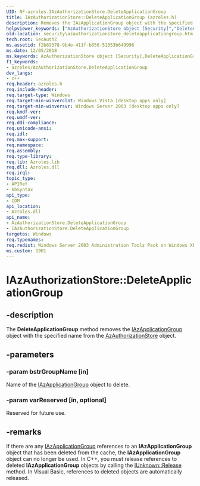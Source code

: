 ```yaml
---
UID: NF:azroles.IAzAuthorizationStore.DeleteApplicationGroup
title: IAzAuthorizationStore::DeleteApplicationGroup (azroles.h)
description: Removes the IAzApplicationGroup object with the specified name from the AzAuthorizationStore object.helpviewer_keywords: ["AzAuthorizationStore object [Security]","DeleteApplicationGroup method","DeleteApplicationGroup","DeleteApplicationGroup method [Security]","DeleteApplicationGroup method [Security]","AzAuthorizationStore object","DeleteApplicationGroup method [Security]","IAzAuthorizationStore interface","IAzAuthorizationStore interface [Security]","DeleteApplicationGroup method","IAzAuthorizationStore.DeleteApplicationGroup","IAzAuthorizationStore::DeleteApplicationGroup","azroles/IAzAuthorizationStore::DeleteApplicationGroup","security.azauthorizationstore_deleteapplicationgroup"]
old-location: security\azauthorizationstore_deleteapplicationgroup.htm
tech.root: SecAuthZ
ms.assetid: f2b89378-9b4e-411f-b856-51053b649996
ms.date: 12/05/2018
ms.keywords: AzAuthorizationStore object [Security],DeleteApplicationGroup method, DeleteApplicationGroup, DeleteApplicationGroup method [Security], DeleteApplicationGroup method [Security],AzAuthorizationStore object, DeleteApplicationGroup method [Security],IAzAuthorizationStore interface, IAzAuthorizationStore interface [Security],DeleteApplicationGroup method, IAzAuthorizationStore.DeleteApplicationGroup, IAzAuthorizationStore::DeleteApplicationGroup, azroles/IAzAuthorizationStore::DeleteApplicationGroup, security.azauthorizationstore_deleteapplicationgroup
f1_keywords:
- azroles/AzAuthorizationStore.DeleteApplicationGroup
dev_langs:
- c++
req.header: azroles.h
req.include-header: 
req.target-type: Windows
req.target-min-winverclnt: Windows Vista [desktop apps only]
req.target-min-winversvr: Windows Server 2003 [desktop apps only]
req.kmdf-ver: 
req.umdf-ver: 
req.ddi-compliance: 
req.unicode-ansi: 
req.idl: 
req.max-support: 
req.namespace: 
req.assembly: 
req.type-library: 
req.lib: Azroles.lib
req.dll: Azroles.dll
req.irql: 
topic_type:
- APIRef
- kbSyntax
api_type:
- COM
api_location:
- Azroles.dll
api_name:
- AzAuthorizationStore.DeleteApplicationGroup
- IAzAuthorizationStore.DeleteApplicationGroup
targetos: Windows
req.typenames: 
req.redist: Windows Server 2003 Administration Tools Pack on Windows XP
ms.custom: 19H1
---
```


# IAzAuthorizationStore::DeleteApplicationGroup


## -description


The <b>DeleteApplicationGroup</b> method removes the <a href="https://docs.microsoft.com/windows/desktop/api/azroles/nn-azroles-iazapplicationgroup">IAzApplicationGroup</a> object with the specified name from the <a href="https://docs.microsoft.com/windows/desktop/api/azroles/nn-azroles-iazauthorizationstore">AzAuthorizationStore</a> object.


## -parameters




### -param bstrGroupName [in]

Name of the <a href="https://docs.microsoft.com/windows/desktop/api/azroles/nn-azroles-iazapplicationgroup">IAzApplicationGroup</a> object to delete.


### -param varReserved [in, optional]

Reserved for future use.


## -remarks



If there are any <a href="https://docs.microsoft.com/windows/desktop/api/azroles/nn-azroles-iazapplicationgroup">IAzApplicationGroup</a> references to an <b>IAzApplicationGroup</b> object that has been deleted from the cache, the <b>IAzApplicationGroup</b> object can no longer be used. In C++, you must release references to deleted <b>IAzApplicationGroup</b> objects by calling the <a href="https://docs.microsoft.com/windows/desktop/api/unknwn/nf-unknwn-iunknown-release">IUnknown::Release</a> method. In  Visual Basic, references to deleted objects are automatically released.



